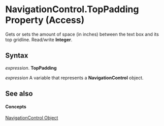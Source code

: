 
# NavigationControl.TopPadding Property (Access)

Gets or sets the amount of space (in inches) between the text box and its top gridline. Read/write  **Integer**.


## Syntax

 _expression_. **TopPadding**

 _expression_ A variable that represents a **NavigationControl** object.


## See also


#### Concepts


[NavigationControl Object](ab08e35c-e5e4-444c-d169-1092d282ed15.md)
